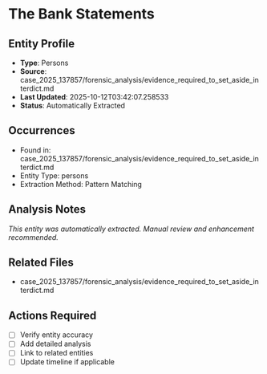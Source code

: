 # The Bank Statements

## Entity Profile
- **Type**: Persons
- **Source**: case_2025_137857/forensic_analysis/evidence_required_to_set_aside_interdict.md
- **Last Updated**: 2025-10-12T03:42:07.258533
- **Status**: Automatically Extracted

## Occurrences
- Found in: case_2025_137857/forensic_analysis/evidence_required_to_set_aside_interdict.md
- Entity Type: persons
- Extraction Method: Pattern Matching

## Analysis Notes
*This entity was automatically extracted. Manual review and enhancement recommended.*

## Related Files
- case_2025_137857/forensic_analysis/evidence_required_to_set_aside_interdict.md

## Actions Required
- [ ] Verify entity accuracy
- [ ] Add detailed analysis
- [ ] Link to related entities
- [ ] Update timeline if applicable

